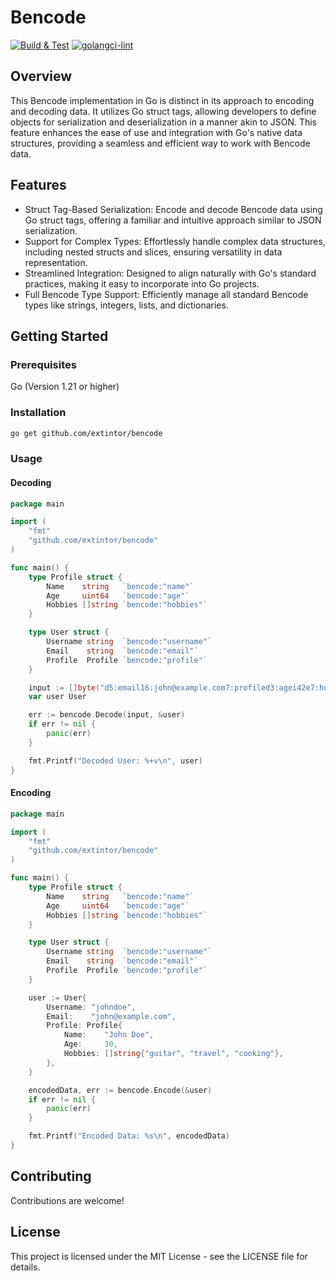 # Bencode

[![Build & Test](https://github.com/extintor/bencode/actions/workflows/build.yml/badge.svg)](https://github.com/extintor/bencode/actions/workflows/build.yml)
[![golangci-lint](https://github.com/extintor/bencode/actions/workflows/lint.yml/badge.svg)](https://github.com/extintor/bencode/actions/workflows/lint.yml)

## Overview

This Bencode implementation in Go is distinct in its approach to encoding and decoding data. It utilizes Go struct tags, allowing developers to define objects for serialization and deserialization in a manner akin to JSON. This feature enhances the ease of use and integration with Go's native data structures, providing a seamless and efficient way to work with Bencode data.

## Features

- Struct Tag-Based Serialization: Encode and decode Bencode data using Go struct tags, offering a familiar and intuitive approach similar to JSON serialization.
- Support for Complex Types: Effortlessly handle complex data structures, including nested structs and slices, ensuring versatility in data representation.
- Streamlined Integration: Designed to align naturally with Go's standard practices, making it easy to incorporate into Go projects.
- Full Bencode Type Support: Efficiently manage all standard Bencode types like strings, integers, lists, and dictionaries.

## Getting Started
### Prerequisites

Go (Version 1.21 or higher)

### Installation

```bash
go get github.com/extintor/bencode
```

### Usage
#### Decoding

```Go
package main

import (
	"fmt"
	"github.com/extintor/bencode"
)

func main() {
	type Profile struct {
		Name    string   `bencode:"name"`
		Age     uint64   `bencode:"age"`
		Hobbies []string `bencode:"hobbies"`
	}

	type User struct {
		Username string  `bencode:"username"`
		Email    string  `bencode:"email"`
		Profile  Profile `bencode:"profile"`
	}

	input := []byte("d5:email16:john@example.com7:profiled3:agei42e7:hobbiesl6:guitar6:travel7:cookinge4:name4:Johne8:username7:johndoee")
	var user User

	err := bencode.Decode(input, &user)
	if err != nil {
		panic(err)
	}

	fmt.Printf("Decoded User: %+v\n", user)
}
```

#### Encoding

```Go
package main

import (
	"fmt"
	"github.com/extintor/bencode"
)

func main() {
	type Profile struct {
		Name    string   `bencode:"name"`
		Age     uint64   `bencode:"age"`
		Hobbies []string `bencode:"hobbies"`
	}

	type User struct {
		Username string  `bencode:"username"`
		Email    string  `bencode:"email"`
		Profile  Profile `bencode:"profile"`
	}

	user := User{
		Username: "johndoe",
		Email:    "john@example.com",
		Profile: Profile{
			Name:    "John Doe",
			Age:     30,
			Hobbies: []string{"guitar", "travel", "cooking"},
		},
	}

	encodedData, err := bencode.Encode(&user)
	if err != nil {
		panic(err)
	}

	fmt.Printf("Encoded Data: %s\n", encodedData)
}
```

## Contributing

Contributions are welcome!

## License

This project is licensed under the MIT License - see the LICENSE file for details.

